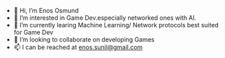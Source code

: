 - 👋 Hi, I’m Enos Osmund
- 👀 I’m interested in Game Dev.especially networked ones with AI.
- 🌱 I’m currently learing Machine Learning/ Network protocols best suited for Game Dev
- 💞️ I’m looking to collaborate on developing Games
- 📫 I can be reached at enos.sunil@gmail.com

<!---
enossunil/enossunil is a ✨ special ✨ repository because its `README.md` (this file) appears on your GitHub profile.
You can click the Preview link to take a look at your changes.
--->
